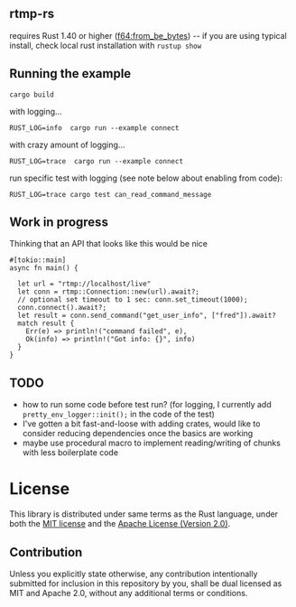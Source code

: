 ## rtmp-rs

requires Rust 1.40 or higher ([f64:from_be_bytes](https://doc.rust-lang.org/beta/std/primitive.f64.html#method.from_be_bytes)) -- if you are using typical install,
check local rust installation with `rustup show`


## Running the example

```
cargo build
```

with logging...
```
RUST_LOG=info  cargo run --example connect
```

with crazy amount of logging...
```
RUST_LOG=trace  cargo run --example connect
```

run specific test with logging (see note below about enabling from code):
```
RUST_LOG=trace cargo test can_read_command_message
```

## Work in progress

Thinking that an API that looks like this would be nice

```
#[tokio::main]
async fn main() {

  let url = "rtmp://localhost/live"
  let conn = rtmp::Connection::new(url).await?;
  // optional set timeout to 1 sec: conn.set_timeout(1000);  
  conn.connect().await?;
  let result = conn.send_command("get_user_info", ["fred"]).await?
  match result {
    Err(e) => println!("command failed", e),
    Ok(info) => println!("Got info: {}", info)
  }
}
```

## TODO

- how to run some code before test run?  (for logging, I currently add `pretty_env_logger::init();` in the code of the test)
- I've gotten a bit fast-and-loose with adding crates, would like to consider
  reducing dependencies once the basics are working
- maybe use procedural macro to implement reading/writing of chunks with less 
  boilerplate code

# License

This library is distributed under same terms as the Rust language, under both the [MIT license](LICENSE-MIT.md) and the [Apache License (Version 2.0)]((LICENSE-APACHE.md)).

## Contribution

Unless you explicitly state otherwise, any contribution intentionally submitted for inclusion in this repository by you, shall be dual licensed as MIT and Apache 2.0, without any additional terms or conditions.

 


